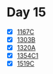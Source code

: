 # Day 15
- [x] [1167C](https://codeforces.com/problemset/problem/1167/C)
- [x] [1303B](https://codeforces.com/problemset/problem/1303/B)
- [x] [1320A](https://codeforces.com/problemset/problem/1320/A)
- [x] [1354C1](https://codeforces.com/problemset/problem/1354/C1)
- [x] [1519C](https://codeforces.com/problemset/problem/1519/C)